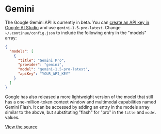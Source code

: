 # Gemini

The Google Gemini API is currently in beta. You can [create an API key in Google AI Studio](https://aistudio.google.com) and use `gemini-1.5-pro-latest`. Change `~/.continue/config.json` to include the following entry in the "models" array:

```json title="config.json"
{
  "models": [
    {
      "title": "Gemini Pro",
      "provider": "gemini",
      "model": "gemini-1.5-pro-latest",
      "apiKey": "YOUR_API_KEY"
    }
  ]
}
```

Google has also released a more lightweight version of the model that still has a one-million-token context window and multimodal capabilities named Gemini Flash. It can be accessed by adding an entry in the models array similar to the above, but substituting "flash" for "pro" in the `title` and `model` values.

[View the source](https://github.com/continuedev/continue/blob/main/core/llm/llms/Gemini.ts)
